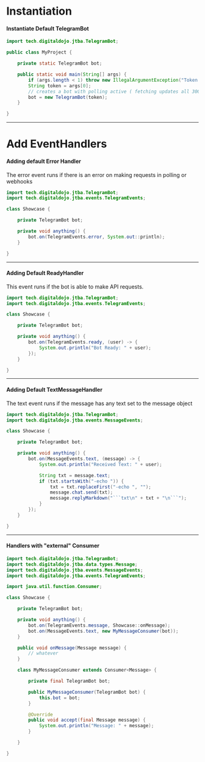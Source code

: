 # Instantiation

#### Instantiate Default TelegramBot

```java
import tech.digitaldojo.jtba.TelegramBot;

public class MyProject {

    private static TelegramBot bot;

    public static void main(String[] args) {
        if (args.length < 1) throw new IllegalArgumentException("Token cannot be null please insert it as first program argument.");
        String token = args[0];
        // creates a bot with polling active ( fetching updates all 300ms ) 
        bot = new TelegramBot(token);
    }

}
```

---

# Add EventHandlers

#### Adding default Error Handler

The error event runs if there is an error on making requests in polling or webhooks

```java
import tech.digitaldojo.jtba.TelegramBot;
import tech.digitaldojo.jtba.events.TelegramEvents;

class Showcase {

    private TelegramBot bot;

    private void anything() {
        bot.on(TelegramEvents.error, System.out::println);
    }

}
```

---

#### Adding Default ReadyHandler

This event runs if the bot is able to make API requests.

```java
import tech.digitaldojo.jtba.TelegramBot;
import tech.digitaldojo.jtba.events.TelegramEvents;

class Showcase {

    private TelegramBot bot;

    private void anything() {
        bot.on(TelegramEvents.ready, (user) -> {
            System.out.println("Bot Ready: " + user);
        });
    }

}
```

---

#### Adding Default TextMessageHandler

The text event runs if the message has any text set to the message object

```java
import tech.digitaldojo.jtba.TelegramBot;
import tech.digitaldojo.jtba.events.MessageEvents;

class Showcase {

    private TelegramBot bot;

    private void anything() {
        bot.on(MessageEvents.text, (message) -> {
            System.out.println("Received Text: " + user);

            String txt = message.text;
            if (txt.startsWith("-echo ")) {
                txt = txt.replaceFirst("-echo ", "");
                message.chat.send(txt);
                message.replyMarkdown("```txt\n" + txt + "\n```");
            }
        });
    }

}
```

---

#### Handlers with "external" Consumer

```java
import tech.digitaldojo.jtba.TelegramBot;
import tech.digitaldojo.jtba.data.types.Message;
import tech.digitaldojo.jtba.events.MessageEvents;
import tech.digitaldojo.jtba.events.TelegramEvents;

import java.util.function.Consumer;

class Showcase {

    private TelegramBot bot;

    private void anything() {
        bot.on(TelegramEvents.message, Showcase::onMessage);
        bot.on(MessageEvents.text, new MyMessageConsumer(bot));
    }

    public void onMessage(Message message) {
        // whatever
    }

    class MyMessageConsumer extends Consumer<Message> {

        private final TelegramBot bot;

        public MyMessageConsumer(TelegramBot bot) {
            this.bot = bot;
        }

        @Override
        public void accept(final Message message) {
            System.out.println("Message: " + message);
        }

    }

}
```
